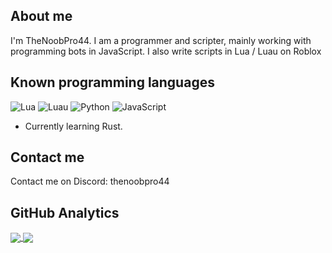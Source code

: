 ## About me
I'm TheNoobPro44. I am a programmer and scripter, mainly working with programming bots in JavaScript. I also write scripts in Lua / Luau on Roblox

## Known programming languages
![Lua](https://img.shields.io/badge/Lua-blue.svg?style=for-the-badge&logo=lua&logoColor=white)
![Luau](https://img.shields.io/badge/Luau-blue.svg?style=for-the-badge&logo=data:image/png;base64,iVBORw0KGgoAAAANSUhEUgAAAFgAAABYCAYAAABxlTA0AAAIpklEQVR42uzZA6wsSQCF4Vrbtm3btm3bNoO1jXnDtW3besa1bf971t7u268uarpO8sVzkpx0ahrG5%2Ff4%2BCSY0qTYwySZ2fgMQFKsLvzqDblWttTw0xsr8QMfJ%2FyLLsnKWbKWiRw%2F8HNCCLXygBwgCxmfUOPOJo1CBN%2FJ%2FbKdSTCd%2Bdf4gTcTLOiW1%2BVqWdf8Hj%2FwhYJ9NMjTcoosFeeB3xEGwXhJyLEye1zGXURahCHwodwoO%2Bfv%2FXeK3YRhoE1ekEtkHZNg6nwZ%2BB5hGKqXh%2BU0Wdzlx%2BOvBQcUyq2yl0kyl3EiSRY3KXoFB30iN8iGw%2Fc4SXGYkAd65CU52yRZfjgN%2FISQh%2BolJ8fKfEN1%2Fk73630pMfCt3C4HmCSzDNb5u4pJQUy9Lpf%2F%2Bjp2qoE6Hs4UPNrlcTlNVrA58MuC9w%2B7mclOmllUVC94f9Fqksxq4%2BrdXHDR7A%2FDTm%2FAtJkB6X%2Fb1vFwveCi7V%2Fn97xZDtf9AOu%2FaK3%2FWlsDfy646Mpv%2BNd090FuEpz9OSz3dOT%2BrWyMO690Ci76oIpQqWyHe8bCge%2FB4k%2BG6i4zI5jdxsD7CS6a6xFo6abfqemAmXOB%2FU%2FbOh5uF1y07ztEypNFofrPjv3j8b1jiZTDPwjs7jVJVrNx9S4uuGjqNIxsIFJWejawv1ymtTHw8YKLFnqcSBnbFOqeORn715NHfECkjBgfqv8QW4%2FHZYKLnioiUg58L7C7Q5a2cfWuI7hoxhwUtRApCz8e2D%2FW1vFwieCilZ8lUj6sgimC%2B2%2B2NfArLr9%2FKGuj37n2%2B1D9O9h6PK4UXKbbLY75CF4qheZuArPVq4GdTSbJPDY%2BD%2B2oMvLJFLLpK3DRV%2FBVHfT28Zc0dsHcjwT2fBiDx2M7ZsjCbm%2FBzaNgVAO6ykP97hxbA38gxMmcwVevsKGNcReQJsH7i0qTZAYbAx8ueP%2FwrK3jISN4%2F3CyrYFHCd5f9Jgky9oYd1XpEf7L2i%2FABi%2FBFPEaeJJJMIWNgU%2F%2Bsb1rgI4lC6JZ27Zt27Zt27ZtW9%2B2rdi2bRt33z3zktrO9vT0yXY6yc7cc%2B7BqHruvNSrqq568WVsYh4IhFb6lcA%2FOOUe5lkZWm8MkKeLKN%2Bm%2BZXANzpxe2g99UEFVoaOmoM%2BXLbMb8Rlery3K8OFT0WCQE07MyG%2FETjGteFCdsYQi0v8RlxHu3fWWBnaYrynX4B4I96vBD7%2Fv4vLDpVRqLEyxNCsF6fM9xtxqxV3dmW48KMkgChstu9%2FL18GvJ0gzXYjkIuccg9f%2BDIWVWW360U4IRcgFhSPWIFfdErgRCtD200COroB4v5Q%2BxdY1AwQD4d5zwofUs9tP2kIRXShPHmAYpuVoSuXA0RXD28o2rs4%2BuleHD3HOiucPzxXeKVT3et3%2BTI2JgcEszjbNQj23RIFTbyNbn5HIacRIJ6JMs8aD5wBHD8P2Gc6sPZo1wUe48pwN79oWj1A%2FJZp%2FwLnFoHgKvV6Q7IXJ%2FTbBM9bDGQ1AG1d6ENLF%2FBFivxYLvAOh4a7rdPj%2FWegD9essHdxW00AqnXMfHeI%2BWueiJDG5w3GGltOKSaRUAtMyQdWlstNSmaR%2B053QWDOBTqwek%2F1Ndx9T4isoL3sdX7j4qXQ8C7GPL3CZxYaH38k3LN6x%2BZwgMXYTB1eCYJdk%2FpxIWsjpy9wbNglQXEDJwR%2BxpexafkAUdYK7DTZ5lxEAggKwjZSk8kfWeG3mPaCmXeYHz5bNtv%2BkceiEoD4PcsRgX9xyv9OsjLEP93%2BHTLxNcCPGcANq4DNxluvTr7O7PmzFskgysEzbX9pDqtoUGx5nGLT1RA3rTJ%2FL%2B3sPc22rSud8L%2BbMBTxZYwDIXesoVi9X0LQAxaAuGK5MUmDR2ItQLwYY%2F6Z7%2BkVnt1ofHzz8cCTkcCKMj5HV%2BDpknw%2BGjhjoedHJRiT7yh%2FTaq%2FQdzYHlOtN93X43x3ryvu5sTqvXSg7UgUgV%2B8VXZ5JItfBJvoiEkmEQTDLVbjiF8yjS5hRoH8cGwGISkmII8TS0qNn8niPxFX46XnYQKvVcYD3BoufMuJ3ZZ1Bq7gpyLlsZdi0IcXosV37zWNopoV7aVhurGTk5lGGwfOpA2JLt4wrEL5QT9LMb%2FGS5UdgpHIzr73kfecEnjFYIU4G44Fh%2Fws0dzJFFzeM6sQBOsXXtJqWcGnLZDHd5oswl%2Fu5S7LO9olxdbYuv6znRB3a0mPB48M19iST19KTs7zFIuIqCqTYr5FMvNoOAhGH%2FTV%2Fwoja9slrOvPNeUA8avvRKlJlW63ckLgW9zP7UV0%2BtB3EwyPM0sjmL3pCEHIDW21FomJh1kav9D0LgvdkmSEFy1xa7iQ%2BAuH6tv0s%2FUhExhK8o5Jej00KBwHt%2BlqpCpHvBxrfB83V%2BIVw%2BPCm1eLS%2BJG6vxwof1VfaHii3IupdvkSpUKG6E3PcbeGvTFRl9f126dxtMtECvKbKXHR7p1Pg9j5FsVP1GMHYoZt1tXA9etBI6YzcZpyeD4nFTk2DjtvSLHHyCt3vZ4QLZ5euyO4LvrI8XH6ylHuE2WLSmiMV2nT5ZbWWctMqbjnyZDg4mKTxujhtP5aUdp%2F71EopGhITfEug70gf6aLqVUUnym%2B7omYsmHh%2Bt5luvyYAq6E%2FcP7pB0nrFuZgPQ3k3BPaVOVuWIGQW2%2FO9eQSMCPIhzFK5lw5xivttiswC1xXgJ%2FZo7Jcu0YBRr4yP1ONwDFe9V%2FMN9d0LXIAmIBb8KGvEQd3Ka4lP6cOVmRQwD3h70v8Sf2IK1V114ilPsHAJx25Rb2zbIH8Avqo%2FQ%2FV4xz7VzKf0Wo7CH4pOKsxTrBkngN4M0AhiFUxRfUQx3zJ38hQvNTAXAY2ZH4TLdV5c70O7JwL9rs%2B%2B%2FOaF6s26kqbIp8LSBGwy4kxP0Gb%2BTFFu8CPxMQCjn4u%2BLuKEZyrF%2F4ajBMRhwJxsynf9nehxAAAH8DTB5bZEzwBcJAAAAAElFTkSuQmCC&logoColor=white)
![Python](https://img.shields.io/badge/Python-blue.svg?style=for-the-badge&logo=python&logoColor=white)
![JavaScript](https://img.shields.io/badge/JavaScript-yellow.svg?style=for-the-badge&logo=javascript&logoColor=white)

- Currently learning Rust.

## Contact me
Contact me on Discord: thenoobpro44

## GitHub Analytics
<a href="https://github.com/anuraghazra/github-readme-stats">
  <img align="center" src="https://github-readme-stats.vercel.app/api?username=TheNoobPro44&count_private=true&show_icons=true&bg_color=00000000&text_color=808080&hide_border=true" />
</a>
<a href="https://github.com/anuraghazra/github-readme-stats">
  <img align="center" src="https://github-readme-stats.vercel.app/api/top-langs/?username=TheNoobPro44&layout=compact&bg_color=00000000&text_color=808080&hide_border=true" />
</a>
